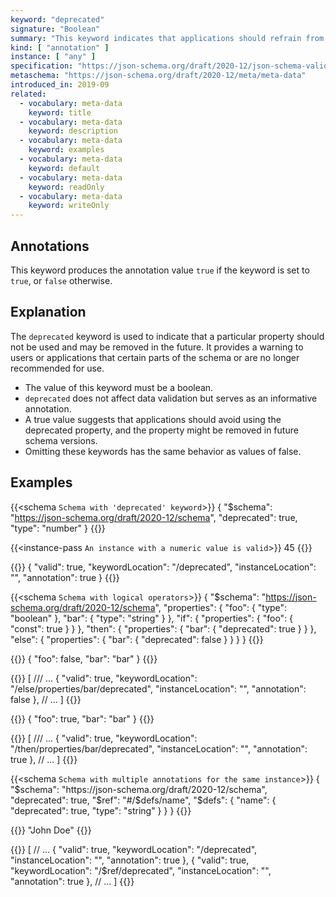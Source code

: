 ```yaml
---
keyword: "deprecated"
signature: "Boolean"
summary: "This keyword indicates that applications should refrain from using the declared property."
kind: [ "annotation" ]
instance: [ "any" ]
specification: "https://json-schema.org/draft/2020-12/json-schema-validation.html#section-9.3"
metaschema: "https://json-schema.org/draft/2020-12/meta/meta-data"
introduced_in: 2019-09
related:
  - vocabulary: meta-data
    keyword: title
  - vocabulary: meta-data
    keyword: description
  - vocabulary: meta-data
    keyword: examples
  - vocabulary: meta-data
    keyword: default
  - vocabulary: meta-data
    keyword: readOnly
  - vocabulary: meta-data
    keyword: writeOnly
---
```


Annotations
-----------

This keyword produces the annotation value `true` if the keyword is set to `true`, or `false` otherwise.

## Explanation

The `deprecated` keyword is used to indicate that a particular property should not be used and may be removed in the future. It provides a warning to users or applications that certain parts of the schema or are no longer recommended for use.

* The value of this keyword must be a boolean.
* `deprecated` does not affect data validation but serves as an informative annotation.
* A true value suggests that applications should avoid using the deprecated property, and the property might be removed in future schema versions.
* Omitting these keywords has the same behavior as values of false.

## Examples

{{<schema `Schema with 'deprecated' keyword`>}}
{
  "$schema": "https://json-schema.org/draft/2020-12/schema",
  "deprecated": true,
  "type": "number"
}
{{</schema>}}

{{<instance-pass `An instance with a numeric value is valid`>}}
45
{{</instance-pass>}}

{{<instance-annotation>}}
{
  "valid": true,
  "keywordLocation": "/deprecated",
  "instanceLocation": "",
  "annotation": true
}
{{</instance-annotation>}}

{{<schema `Schema with logical operators`>}}
{
  "$schema": "https://json-schema.org/draft/2020-12/schema",
  "properties": {
    "foo": { "type": "boolean" },
    "bar": { "type": "string" }
  },
  "if": {
    "properties": {
      "foo": { "const": true }
    }
  },
  "then": {
    "properties": {
      "bar": { "deprecated": true }
    }
  },
  "else": {
    "properties": {
      "bar": { "deprecated": false }
    }
  }
}
{{</schema>}}

{{<instance-pass>}}
{ "foo": false, "bar": "bar" }
{{</instance-pass>}}

{{<instance-annotation>}}
[
  /// ...
  {
    "valid": true,
    "keywordLocation": "/else/properties/bar/deprecated",
    "instanceLocation": "",
    "annotation": false
  },
  // ...
]
{{</instance-annotation>}}

{{<instance-pass>}}
{ "foo": true, "bar": "bar" }
{{</instance-pass>}}

{{<instance-annotation>}}
[
  /// ...
  {
    "valid": true,
    "keywordLocation": "/then/properties/bar/deprecated",
    "instanceLocation": "",
    "annotation": true
  },
  // ...
]
{{</instance-annotation>}}

{{<schema `Schema with multiple annotations for the same instance`>}}
{
  "$schema": "https://json-schema.org/draft/2020-12/schema",
  "deprecated": true,
  "$ref": "#/$defs/name",
  "$defs": {
    "name": {
      "deprecated": true,
      "type": "string"
    }
  }
}
{{</schema>}}

{{<instance-pass>}}
"John Doe"
{{</instance-pass>}}

{{<instance-annotation>}}
[
  // ...
  {
    "valid": true,
    "keywordLocation": "/deprecated",
    "instanceLocation": "",
    "annotation": true
  },
  {
    "valid": true,
    "keywordLocation": "/$ref/deprecated",
    "instanceLocation": "",
    "annotation": true
  },
  // ...
]
{{</instance-annotation>}}